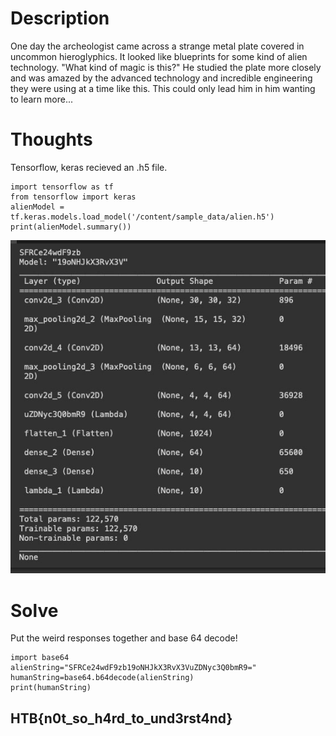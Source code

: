 # Description
One day the archeologist came across a strange metal plate covered in uncommon hieroglyphics. It looked like blueprints for some kind of alien technology. "What kind of magic is this?" He studied the plate more closely and was amazed by the advanced technology and incredible engineering they were using at a time like this. This could only lead him in him wanting to learn more...

# Thoughts 
Tensorflow, keras recieved an .h5 file.

```
import tensorflow as tf
from tensorflow import keras
alienModel = tf.keras.models.load_model('/content/sample_data/alien.h5')
print(alienModel.summary())
```
![Mysterious Learnings model](/screencaps/ML_learnings.jpg)

# Solve
Put the weird responses together and base 64 decode! 

```
import base64
alienString="SFRCe24wdF9zb19oNHJkX3RvX3VuZDNyc3Q0bmR9="
humanString=base64.b64decode(alienString)
print(humanString)
```
## HTB{n0t_so_h4rd_to_und3rst4nd}
